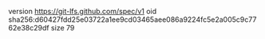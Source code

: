 version https://git-lfs.github.com/spec/v1
oid sha256:d60427fdd25e03722a1ee9cd03465aee086a9224fc5e2a005c9c7762e38c29df
size 79
